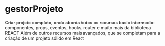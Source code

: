 # gestorProjeto
Criar projeto completo, onde aborda todos os recursos basic intermedio: componentes, props, eventos, hooks, router e muito mais da biblioteca REACT  Além de outros recursos mais avançados, que se completam para a criação de um projeto sólido em React
